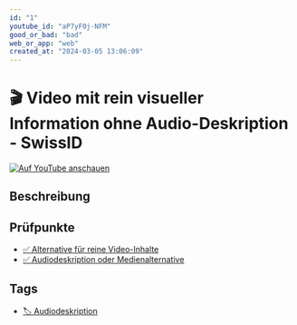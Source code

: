 ```yaml
---
id: "1"
youtube_id: "aP7yF0j-NFM"
good_or_bad: "bad"
web_or_app: "web"
created_at: "2024-03-05 13:06:09"
---
```


# 🎬 Video mit rein visueller Information ohne Audio-Deskription - SwissID

[![Auf YouTube anschauen](https://img.youtube.com/vi/aP7yF0j-NFM/sddefault.jpg)](https://youtu.be/aP7yF0j-NFM)

## Beschreibung



## Prüfpunkte

- [✅ Alternative für reine Video-Inhalte](/wcag/1.2.1-reines-audio-und-reines-video-aufgezeichnet/alternative-fuer-reine-video-inhalte)
- [✅ Audiodeskription oder Medienalternative](/wcag/1.2.3-audiodeskription-oder-medienalternative-aufgezeichnet/audiodeskription-oder-medienalternative)

## Tags

- [🏷️ Audiodeskription](/tags/audiodeskription)